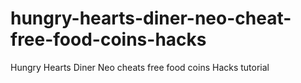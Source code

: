 # hungry-hearts-diner-neo-cheat-free-food-coins-hacks
Hungry Hearts Diner Neo cheats free food coins Hacks tutorial
